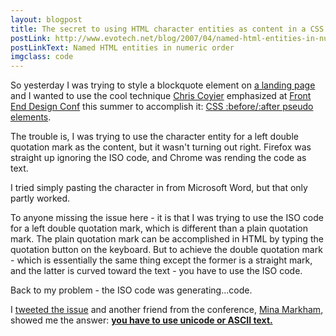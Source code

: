 ```yaml
---
layout: blogpost
title: The secret to using HTML character entities as content in a CSS
postLink: http://www.evotech.net/blog/2007/04/named-html-entities-in-numeric-order/
postLinkText: Named HTML entities in numeric order
imgclass: code
---
```


<p>So yesterday I was trying to style a blockquote element on <a href="http://cure.org/hydrocephalus">a landing page</a> and I wanted to use the cool technique <a href="https://twitter.com/#!/chriscoyier">Chris Coyier</a> emphasized at <a href="http://frontenddesignconference.com/">Front End Design Conf</a> this summer to accomplish it: <a href="http://css-tricks.com/9516-pseudo-element-roundup/">CSS :before/:after pseudo elements</a>.</p>

<p>
The trouble is, I was trying to use the character entity for a left double quotation mark as the content, but it wasn't turning out right. Firefox was straight up ignoring the ISO code, and Chrome was rending the code as text.
</p>

<p>I tried simply pasting the character in from Microsoft Word, but that only partly worked.</p>

<p>To anyone missing the issue here - it is that I was trying to use the ISO code for a left double quotation mark, which is different than a plain quotation mark. The plain quotation mark can be accomplished in HTML by typing the quotation button on the keyboard. But to achieve the double quotation mark - which is essentially the same thing except the former is a straight mark, and the latter is curved toward the text - you have to use the ISO code.</p>

<p>Back to my problem - the ISO code was generating...code.</p>

<p>I <a href="https://twitter.com/#!/jglovier/status/117252487366459392">tweeted the issue</a> and another friend from the conference, <a href="http://www.minamarkham.com/">Mina Markham</a>, showed me the answer: <a href="http://www.evotech.net/blog/2007/04/named-html-entities-in-numeric-order/"><strong>you have to use unicode or ASCII text.</strong></a></p>